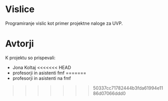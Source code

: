# Vislice

Programiranje vislic kot primer projektne naloge za UVP.

# Avtorji

K projektu so prispevali:

- Jona Koltaj
<<<<<<< HEAD
- profesorji in asistenti fmf
=======
- profesorji in asistenti na fmf
>>>>>>> 50337cc71782444b3fda61994e1186d07066ddd0
